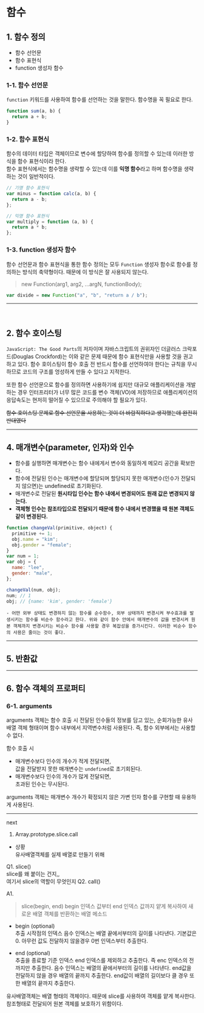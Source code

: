 # 함수

## 1. 함수 정의

- 함수 선언문
- 함수 표현식
- function 생성자 함수

### 1-1. 함수 선언문

`function` 키워드를 사용하여 함수를 선언하는 것을 말한다. 함수명을 꼭 필요로 한다.

```javascript
function sum(a, b) {
  return a + b;
}
```

### 1-2. 함수 표현식

함수의 데이터 타입은 객체이므로 변수에 할당하여 함수를 정의할 수 있는데 이러한 방식을 함수 표현식이라 한다.  
함수 표현식에서는 함수명을 생략할 수 있는데 이를 **익명 함수**라고 하며 함수명을 생략하는 것이 일반적이다.

```javascript
// 기명 함수 표현식
var minus = function calc(a, b) {
  return a - b;
};

// 익명 함수 표현식
var multiply = function (a, b) {
  return a * b;
};
```

### 1-3. function 생성자 함수

함수 선언문과 함수 표현식을 통한 함수 정의는 모두 `Function` 생성자 함수로 함수를 정의하는 방식의 축약형이다. 때문에 이 방식은 잘 사용되지 않는다.

> new Function(arg1, arg2, ...argN, functionBody);

```javascript
var divide = new Function("a", "b", "return a / b");
```

---

<br>

## 2. 함수 호이스팅

`JavaScript: The Good Parts`의 저자이며 자바스크립트의 권위자인 더글러스 크락포드(Douglas Crockford)는 이와 같은 문제 때문에 함수 표현식만을 사용할 것을 권고하고 있다. 함수 호이스팅이 함수 호출 전 반드시 함수를 선언하여야 한다는 규칙을 무시하므로 코드의 구조를 엉성하게 만들 수 있다고 지적한다.

또한 함수 선언문으로 함수를 정의하면 사용하기에 쉽지만 대규모 애플리케이션을 개발하는 경우 인터프리터가 너무 많은 코드를 변수 객체(VO)에 저장하므로 애플리케이션의 응답속도는 현저히 떨어질 수 있으므로 주의해야 할 필요가 있다.

~~함수 호이스팅 문제로 함수 선언문을 사용하는 것이 더 바람직하다고 생각했는데 완전히 반대였다~~

---

## 4. 매개변수(parameter, 인자)와 인수

- 함수를 실행하면 매개변수는 함수 내에게서 변수와 동일하게 메모리 공간을 확보한다.
- 함수에 전달된 인수는 매개변수에 할당되며 할당되지 못한 매개변수(인수가 전달되지 않으면)는 undefined로 초기화된다.
- 매개변수로 전달된 **원시타입 인수는 함수 내에서 변경되어도 원래 값은 변경되지 않는다.**
- **객체형 인수는 참조타입으로 전달되기 때문에 함수 내에서 변경했을 때 원본 객체도 같이 변경된다.**

```javascript
function changeVal(primitive, object) {
  primitive += 1;
  obj.name = "kim";
  obj.gender = "female";
}
var num = 1;
var obj = {
  name: "lee",
  gender: "male",
};

changeVal(num, obj);
num; // 1
obj; // {name: 'kim', gender: 'female'}
```

    - 어떤 외부 상태도 변경하지 않는 함수를 순수함수, 외부 상태까지 변경시켜 부수효과를 발생시키는 함수를 비순수 함수라고 한다. 위와 같이 함수 안에서 매개변수의 값을 변경시켜 원본 객체까지 변경시키는 비순수 함수를 사용할 경우 복잡성을 증가시킨다. 이러한 비순수 함수의 사용은 줄이는 것이 좋다.

---

## 5. 반환값

---

## 6. 함수 객체의 프로퍼티

### 6-1. arguments

arguments 객체는 함수 호출 시 전달된 인수들의 정보를 담고 있는, 순회가능한 유사 배열 객체 형태이며 함수 내부에서 지역변수처럼 사용된다. 즉, 함수 외부에서는 사용할 수 없다.

함수 호출 시

- 매개변수보다 인수의 개수가 적게 전달되면,  
  값을 전달받지 못한 매개변수는 `undefined`로 초기회된다.
- 매개변수보다 인수의 개수가 많게 전달되면,  
  초과된 인수는 무시된다.

arguments 객체는 매개변수 개수가 확정되지 않은 가변 인자 함수를 구현할 때 유용하게 사용된다.

---

next

1. Array.prototype.slice.call

- 상황  
  유사배열객체를 실제 배열로 만들기 위해

Q1. slice()  
slice를 왜 붙이는 건지,,  
여기서 slice의 역할이 무엇인지
Q2. call()

A1.

> slice(begin, end)
> begin 인덱스 값부터 end 인덱스 값까지 얕게 복사하여 새로운 배열 객체를 반환하는 배열 메소드

- begin (optional)  
  추출 시작점의 인덱스
  음수 인덱스는 배열 끝에서부터의 길이를 나타낸다.
  기본값은 0. 아무런 값도 전달하지 않을경우 0번 인덱스부터 추출한다.

- end (optional)  
  추출을 종료할 기준 인덱스
  end 인덱스를 제외하고 추출한다.
  즉 enc 인덱스의 전까지만 추출한다.
  음수 인덱스는 배열의 끝에서부터의 길이를 나타낸다.
  end값을 전달하지 않을 경우 배열의 끝까지 추출한다.
  end값이 배열의 길이보다 클 경우 또한 배열의 끝까지 추출한다.

유사배열객체는 배열 형태의 객체이다. 때문에 slice를 사용하여 객체를 얕게 복사한다. 참조형태로 전달되어 원본 객체를 보호하기 위함이다.
